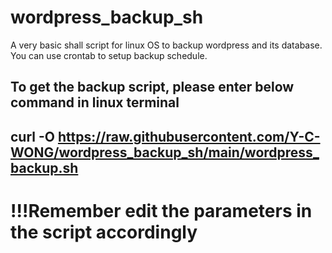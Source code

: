 # wordpress_backup_sh

A very basic shall script for linux OS to backup wordpress and its database.
You can use crontab to setup backup schedule.

To get the backup script, please enter below command in linux terminal
---------------------
curl -O https://raw.githubusercontent.com/Y-C-WONG/wordpress_backup_sh/main/wordpress_backup.sh
--------------------

# !!!Remember edit the parameters in the script accordingly
